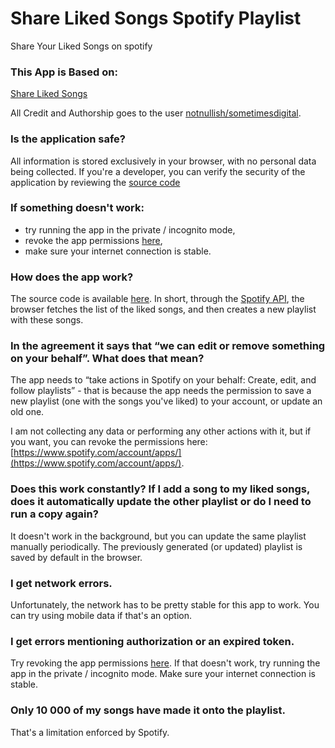 # Share Liked Songs Spotify Playlist
Share Your Liked Songs on spotify

### This App is Based on:

[Share Liked Songs](https://github.com/sometimesdigital/share-liked-songs)

All Credit and Authorship goes to the user [notnullish/sometimesdigital](https://github.com/sometimesdigital/).


### Is the application safe?
All information is stored exclusively in your browser, with no personal data being collected. If you're a developer, you can verify the security of the application by reviewing the [source code](https://github.com/ownerdisk/share-liked-songs)

### If something doesn't work:
  - try running the app in the private / incognito mode,
  - revoke the app permissions [here](https://www.spotify.com/account/apps/),
  - make sure your internet connection is stable.


### How does the app work?

The source code is available [here](https://github.com/nonnullish/share-liked-songs).
In short, through the [Spotify API](https://developer.spotify.com/documentation/web-api),
the browser fetches the list of the liked songs, and then creates a new
playlist with these songs.


 ### In the agreement it says that “we can edit or remove something on your behalf”. What does that mean?

 The app needs to “take actions in Spotify on your behalf: Create,
 edit, and follow playlists” - that is because the app needs the
 permission to save a new playlist (one with the songs you've liked) to
 your account, or update an old one.

 I am not collecting any data or performing any other actions with it,
 but if you want, you can revoke the permissions here:
 [https://www.spotify.com/account/apps/](https://www.spotify.com/account/apps/).


 ### Does this work constantly? If I add a song to my liked songs, does it automatically update the other playlist or do I need to run a copy again? 

 It doesn't work in the background, but you can update the same playlist manually periodically.
 The previously generated (or updated) playlist is saved by default in the browser.

 ### I get network errors.

 Unfortunately, the network has to be pretty stable for this app to work.
 You can try using mobile data if that's an option.


 ### I get errors mentioning authorization or an expired token.
 
 Try revoking the app permissions [here](https://www.spotify.com/account/apps/).
 If that doesn't work, try running the app in the private / incognito mode.
 Make sure your internet connection is stable.


 ### Only 10 000 of my songs have made it onto the playlist.

 That's a limitation enforced by Spotify.